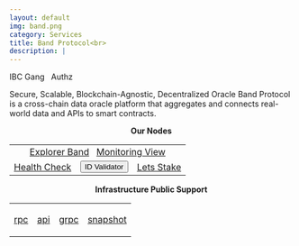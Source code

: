 ```yaml
---
layout: default
img: band.png
category: Services
title: Band Protocol<br>
description: |
---
```


<span  class="badge badge-primary" data-toggle="tooltip" data-html="true" title="<b>Band <=> Osmosis</b>">IBC Gang</span>
&nbsp;
<span  class="badge badge-primary" data-toggle="tooltip" data-html="true" title="<b>enabled</b>">Authz</span>



Secure, Scalable, Blockchain-Agnostic, Decentralized Oracle
Band Protocol is a cross-chain data oracle platform that aggregates and connects real-world data and APIs to smart contracts.


<p align="center"><b>Our Nodes </b></p>
<table class="table">
<tr>
   <td colspan=3 style="text-align: center" class="justify-content-center">
       <a href="https://www.cosmoscan.io/validator/bandvaloper13tf84rkc9yflru6kty4xj8jtkuzl6fd66f3q3z#reports" class="btn btn-success margin-top" target="_blank">Explorer Band</a>
       &nbsp;
         <a href="https://snapshots.raintank.io/dashboard/snapshot/NoeemgmKtfzaK5nn2CjPvIeUysQk5oU7" class="btn btn-success margin-top">Monitoring View</a> 
   </td>
</tr>
<tr>
   <td>
       <a href="https://health.roomit.xyz/status/roomit-mainnet/" class="btn btn-info margin-top" target="_blank">Health Check</a>
   </td> 
   <td>
      <button onclick="clip_band_three()"  class="btn btn-warning margin-top">ID Validator</button>
      <input type="text" id="clip_band" value="bandvaloper13tf84rkc9yflru6kty4xj8jtkuzl6fd66f3q3z" hidden=true> 
   </td>
   <td>
      <a href="https://www.cosmoscan.io/validator/bandvaloper13tf84rkc9yflru6kty4xj8jtkuzl6fd66f3q3z#reports" class="btn btn-danger margin-top" target="_blank">Lets Stake</a>
   </td>
</tr>
</table>

<p align="center"><b>Infrastructure Public Support</b></p>
<table>
<tr>
   <td ><p class="badge badge-primary"><a href="https://rpc.band.roomit.xyz">rpc</a></p></td>
   <td ><p class="badge badge-primary"><a href="https://api.band.roomit.xyz">api</a></p></td>
   <td ><p class="badge badge-primary"><a href="grpc.band.roomit.xyz:8443">grpc</a></p></td>
   <td ><p class="badge badge-primary"><a href="https://roomit.xyz/snapshot/">snapshot</a></p></td>
</tr>
</table>
